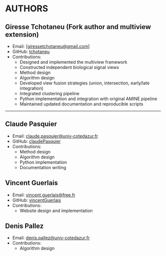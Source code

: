 # AUTHORS

## Giresse Tchotaneu (Fork author and multiview extension)
- Email: [giressetchotaneu@gmail.com]
- GitHub: [tchotaneu](https://github.com/tchotaneu)
- Contributions:
  - Designed and implemented the multiview framework
  - Constructed independent biological signal views
  - Method design  
  - Algorithm design 
  - Developed view fusion strategies (union, intersection, early/late integration)
  - Integrated  clustering pipeline
  - Python implementation and integration with original AMINE pipeline
  - Maintained updated documentation and reproducible scripts

---

## Claude Pasquier
- Email: claude.pasquier@univ-cotedazur.fr  
- GitHub: [claudePasquier](https://github.com/claudePasquier)  
- Contributions:
  - Method design  
  - Algorithm design  
  - Python implementation  
  - Documentation writing  

## Vincent Guerlais
- Email: vincent.guerlais@free.fr  
- GitHub: [vincentGuerlais](https://github.com/vincentGuerlais)  
- Contributions:
  - Website design and implementation  

## Denis Pallez
- Email: denis.pallez@univ-cotedazur.fr  
- Contributions:
  - Algorithm design  
